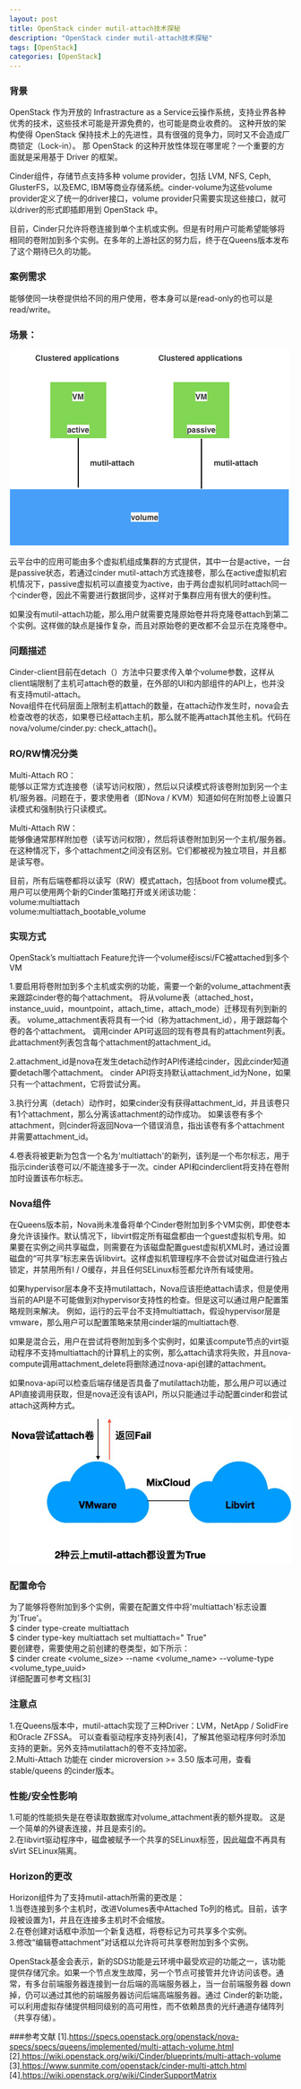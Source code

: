 ```yaml
---
layout: post
title: OpenStack cinder mutil-attach技术探秘
description: "OpenStack cinder mutil-attach技术探秘"
tags: [OpenStack]
categories: [OpenStack]
---
```

###  背景
OpenStack 作为开放的 Infrastracture as a Service云操作系统，支持业界各种优秀的技术，这些技术可能是开源免费的，也可能是商业收费的。 这种开放的架构使得 OpenStack 保持技术上的先进性，具有很强的竞争力，同时又不会造成厂商锁定（Lock-in）。 那 OpenStack 的这种开放性体现在哪里呢？一个重要的方面就是采用基于 Driver 的框架。  


Cinder组件，存储节点支持多种 volume provider，包括 LVM, NFS, Ceph, GlusterFS，以及EMC, IBM等商业存储系统。cinder-volume为这些volume provider定义了统一的driver接口，volume provider只需要实现这些接口，就可以driver的形式即插即用到 OpenStack 中。  


目前，Cinder只允许将卷连接到单个主机或实例。但是有时用户可能希望能够将相同的卷附加到多个实例。在多年的上游社区的努力后，终于在Queens版本发布了这个期待已久的功能。  


### 案例需求
能够使同一块卷提供给不同的用户使用，卷本身可以是read-only的也可以是read/write。  


###   场景：

![1](/images/cinder_mutilattach/1.png)

云平台中的应用可能由多个虚拟机组成集群的方式提供，其中一台是active，一台是passive状态，若通过cinder mutil-attach方式连接卷，那么在active虚拟机宕机情况下，passive虚拟机可以直接变为active，由于两台虚拟机同时attach同一个cinder卷，因此不需要进行数据同步，这样对于集群应用有很大的便利性。  


如果没有mutil-attach功能，那么用户就需要克隆原始卷并将克隆卷attach到第二个实例。这样做的缺点是操作复杂，而且对原始卷的更改都不会显示在克隆卷中。  


### 问题描述
Cinder-client目前在detach（）方法中只要求传入单个volume参数，这样从client端限制了主机可attach卷的数量，在外部的UI和内部组件的API上，也并没有支持mutil-attach。  
Nova组件在代码层面上限制主机attach的数量，在attach动作发生时，nova会去检查改卷的状态，如果卷已经attach主机，那么就不能再attach其他主机。代码在nova/volume/cinder.py: check_attach()。  


### RO/RW情况分类
Multi-Attach RO：  
能够以正常方式连接卷（读写访问权限），然后以只读模式将该卷附加到另一个主机/服务器。问题在于，要求使用者（即Nova / KVM）知道如何在附加卷上设置只读模式和强制执行只读模式。  


Multi-Attach RW：  
能够像通常那样附加卷（读写访问权限），然后将该卷附加到另一个主机/服务器。 在这种情况下，多个attachment之间没有区别。它们都被视为独立项目，并且都是读写卷。 

   
目前，所有后端卷都将以读写（RW）模式attach，包括boot from volume模式。用户可以使用两个新的Cinder策略打开或关闭该功能：  
volume:multiattach  
volume:multiattach_bootable_volume  


###  实现方式
OpenStack’s multiattach Feature允许一个volume经iscsi/FC被attached到多个VM  


1.要启用将卷附加到多个主机或实例的功能，需要一个新的volume_attachment表来跟踪cinder卷的每个attachment。 将从volume表（attached_host，instance_uuid，mountpoint，attach_time，attach_mode）迁移现有列到新的表。 volume_attachment表将具有一个id（称为attachment_id），用于跟踪每个卷的各个attachment。 调用cinder API可返回的现有卷具有的attachment列表。 此attachment列表包含每个attachment的attachment_id。  


2.attachment_id是nova在发生detach动作时API传递给cinder，因此cinder知道要detach哪个attachment。 cinder API将支持默认attachment_id为None，如果只有一个attachment，它将尝试分离。  


3.执行分离（detach）动作时，如果cinder没有获得attachment_id，并且该卷只有1个attachment，那么分离该attachment的动作成功。 如果该卷有多个attachment，则cinder将返回Nova一个错误消息，指出该卷有多个attachment并需要attachment_id。  


4.卷表将被更新为包含一个名为'multiattach'的新列，该列是一个布尔标志，用于指示cinder该卷可以/不能连接多于一次。cinder API和cinderclient将支持在卷附加时设置该布尔标志。  


### Nova组件  


在Queens版本前，Nova尚未准备将单个Cinder卷附加到多个VM实例，即使卷本身允许该操作。默认情况下，libvirt假定所有磁盘都由一个guest虚拟机专用。如果要在实例之间共享磁盘，则需要在为该磁盘配置guest虚拟机XML时，通过设置磁盘的“可共享”标志来告诉libvirt。这样虚拟机管理程序不会尝试对磁盘进行独占锁定，并禁用所有I / O缓存，并且任何SELinux标签都允许所有域使用。  


如果hypervisor层本身不支持mutilattach，Nova应该拒绝attach请求，但是使用当前的API是不可能做到对hypervisor支持性的检查。但是这可以通过用户配置策略规则来解决。 例如，运行的云平台不支持multiattach，假设hypervisor层是vmware，那么用户可以配置策略来禁用cinder端的multiattach卷.  


如果是混合云，用户在尝试将卷附加到多个实例时，如果该compute节点的virt驱动程序不支持multiattach的计算机上的实例，那么attach请求将失败，并且nova-compute调用attachment_delete将删除通过nova-api创建的attachment。  


如果nova-api可以检查后端存储是否具备了mutilattach功能，那么用户可以通过API直接调用获取，但是nova还没有该API，所以只能通过手动配置cinder和尝试attach这两种方式。  

![2](/images/cinder_mutilattach/2.png)

###  配置命令  


为了能够将卷附加到多个实例，需要在配置文件中将'multiattach'标志设置为'True'。   
$ cinder type-create multiattach  
$ cinder type-key multiattach set multiattach="<is> True"  
要创建卷，需要使用之前创建的卷类型，如下所示：  
$ cinder create <volume_size> --name <volume_name> --volume-type <volume_type_uuid>  
详细配置可参考文档[3]  

###  注意点  


1.在Queens版本中，mutil-attach实现了三种Driver：LVM，NetApp / SolidFire和Oracle ZFSSA。 可以查看驱动程序支持列表[4]，了解其他驱动程序何时添加支持的更新。另外支持mutilattach的卷不支持加密。  
2.Multi-Attach 功能在 cinder microversion >= 3.50 版本可用，查看 stable/queens 的cinder版本。  

###  性能/安全性影响
1.可能的性能损失是在卷读取数据库对volume_attachment表的额外提取。 这是一个简单的外键表连接，并且是索引的。  
2.在libvirt驱动程序中，磁盘被赋予一个共享的SELinux标签，因此磁盘不再具有sVirt SELinux隔离。  

###  Horizon的更改
Horizon组件为了支持mutil-attach所需的更改是：  
1.当卷连接到多个主机时，改进Volumes表中Attached To列的格式。目前，该字段被设置为1，并且在连接多主机时不会缩放。  
2.在卷创建对话框中添加一个新复选框，将卷标记为可共享多个实例。  
3.修改“编辑卷attachment”对话框以允许将可共享卷附加到多个实例。  

OpenStack基金会表示，新的SDS功能是云环境中最受欢迎的功能之一，该功能提供存储冗余。如果一个节点发生故障，另一个节点可接管并允许访问该卷。通常，有多台前端服务器连接到一台后端的高端服务器上，当一台前端服务器 down 掉，仍可以通过其他的前端服务器访问后端高端服务器。通过 Cinder的新功能，可以利用虚拟存储提供相同级别的高可用性，而不依赖昂贵的光纤通道存储阵列（共享存储）。  


###参考文献
[1].https://specs.openstack.org/openstack/nova-specs/specs/queens/implemented/multi-attach-volume.html  
[2],https://wiki.openstack.org/wiki/Cinder/blueprints/multi-attach-volume  
[3],https://www.sunmite.com/openstack/cinder-multi-attch.html  
[4],https://wiki.openstack.org/wiki/CinderSupportMatrix  


 

